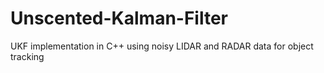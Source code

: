 # Unscented-Kalman-Filter
UKF implementation in C++ using noisy LIDAR and RADAR data for object tracking
